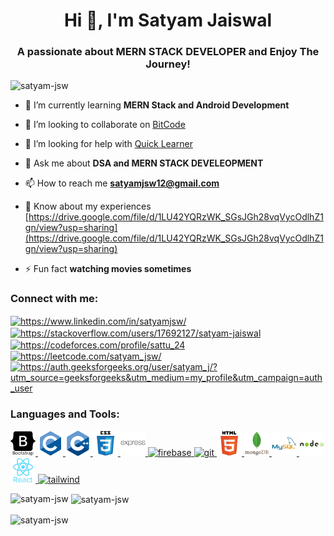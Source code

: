 <h1 align="center">Hi 👋, I'm Satyam Jaiswal</h1>
<h3 align="center">A passionate about MERN STACK DEVELOPER and Enjoy The Journey!</h3>

<p align="left"> <img src="https://komarev.com/ghpvc/?username=satyam-jsw&label=Profile%20views&color=0e75b6&style=flat" alt="satyam-jsw" /> </p>

- 🌱 I’m currently learning **MERN Stack and Android Development**

- 👯 I’m looking to collaborate on [BitCode](https://github.com/Satyam-jsw/Bitcode)

- 🤝 I’m looking for help with [Quick Learner](https://quicklearner-kringle-1a1140.netlify.app/)

- 💬 Ask me about **DSA and MERN STACK DEVELEOPMENT**

- 📫 How to reach me **satyamjsw12@gmail.com**

- 📄 Know about my experiences [https://drive.google.com/file/d/1LU42YQRzWK_SGsJGh28vqVycOdlhZ1gn/view?usp=sharing](https://drive.google.com/file/d/1LU42YQRzWK_SGsJGh28vqVycOdlhZ1gn/view?usp=sharing)

- ⚡ Fun fact **watching movies sometimes**

<h3 align="left">Connect with me:</h3>
<p align="left">
<a href="https://linkedin.com/in/https://www.linkedin.com/in/satyamjsw/" target="blank"><img align="center" src="https://raw.githubusercontent.com/rahuldkjain/github-profile-readme-generator/master/src/images/icons/Social/linked-in-alt.svg" alt="https://www.linkedin.com/in/satyamjsw/" height="30" width="40" /></a>
<a href="https://stackoverflow.com/users/https://stackoverflow.com/users/17692127/satyam-jaiswal" target="blank"><img align="center" src="https://raw.githubusercontent.com/rahuldkjain/github-profile-readme-generator/master/src/images/icons/Social/stack-overflow.svg" alt="https://stackoverflow.com/users/17692127/satyam-jaiswal" height="30" width="40" /></a>
<a href="https://codeforces.com/profile/https://codeforces.com/profile/sattu_24" target="blank"><img align="center" src="https://raw.githubusercontent.com/rahuldkjain/github-profile-readme-generator/master/src/images/icons/Social/codeforces.svg" alt="https://codeforces.com/profile/sattu_24" height="30" width="40" /></a>
<a href="https://www.leetcode.com/https://leetcode.com/satyam_jsw/" target="blank"><img align="center" src="https://raw.githubusercontent.com/rahuldkjain/github-profile-readme-generator/master/src/images/icons/Social/leet-code.svg" alt="https://leetcode.com/satyam_jsw/" height="30" width="40" /></a>
<a href="https://auth.geeksforgeeks.org/user/https://auth.geeksforgeeks.org/user/satyam_j/?utm_source=geeksforgeeks&utm_medium=my_profile&utm_campaign=auth_user" target="blank"><img align="center" src="https://raw.githubusercontent.com/rahuldkjain/github-profile-readme-generator/master/src/images/icons/Social/geeks-for-geeks.svg" alt="https://auth.geeksforgeeks.org/user/satyam_j/?utm_source=geeksforgeeks&utm_medium=my_profile&utm_campaign=auth_user" height="30" width="40" /></a>
</p>

<h3 align="left">Languages and Tools:</h3>
<p align="left"> <a href="https://getbootstrap.com" target="_blank" rel="noreferrer"> <img src="https://raw.githubusercontent.com/devicons/devicon/master/icons/bootstrap/bootstrap-plain-wordmark.svg" alt="bootstrap" width="40" height="40"/> </a> <a href="https://www.cprogramming.com/" target="_blank" rel="noreferrer"> <img src="https://raw.githubusercontent.com/devicons/devicon/master/icons/c/c-original.svg" alt="c" width="40" height="40"/> </a> <a href="https://www.w3schools.com/cpp/" target="_blank" rel="noreferrer"> <img src="https://raw.githubusercontent.com/devicons/devicon/master/icons/cplusplus/cplusplus-original.svg" alt="cplusplus" width="40" height="40"/> </a> <a href="https://www.w3schools.com/css/" target="_blank" rel="noreferrer"> <img src="https://raw.githubusercontent.com/devicons/devicon/master/icons/css3/css3-original-wordmark.svg" alt="css3" width="40" height="40"/> </a> <a href="https://expressjs.com" target="_blank" rel="noreferrer"> <img src="https://raw.githubusercontent.com/devicons/devicon/master/icons/express/express-original-wordmark.svg" alt="express" width="40" height="40"/> </a> <a href="https://firebase.google.com/" target="_blank" rel="noreferrer"> <img src="https://www.vectorlogo.zone/logos/firebase/firebase-icon.svg" alt="firebase" width="40" height="40"/> </a> <a href="https://git-scm.com/" target="_blank" rel="noreferrer"> <img src="https://www.vectorlogo.zone/logos/git-scm/git-scm-icon.svg" alt="git" width="40" height="40"/> </a> <a href="https://www.w3.org/html/" target="_blank" rel="noreferrer"> <img src="https://raw.githubusercontent.com/devicons/devicon/master/icons/html5/html5-original-wordmark.svg" alt="html5" width="40" height="40"/> </a> <a href="https://www.mongodb.com/" target="_blank" rel="noreferrer"> <img src="https://raw.githubusercontent.com/devicons/devicon/master/icons/mongodb/mongodb-original-wordmark.svg" alt="mongodb" width="40" height="40"/> </a> <a href="https://www.mysql.com/" target="_blank" rel="noreferrer"> <img src="https://raw.githubusercontent.com/devicons/devicon/master/icons/mysql/mysql-original-wordmark.svg" alt="mysql" width="40" height="40"/> </a> <a href="https://nodejs.org" target="_blank" rel="noreferrer"> <img src="https://raw.githubusercontent.com/devicons/devicon/master/icons/nodejs/nodejs-original-wordmark.svg" alt="nodejs" width="40" height="40"/> </a> <a href="https://reactjs.org/" target="_blank" rel="noreferrer"> <img src="https://raw.githubusercontent.com/devicons/devicon/master/icons/react/react-original-wordmark.svg" alt="react" width="40" height="40"/> </a> <a href="https://tailwindcss.com/" target="_blank" rel="noreferrer"> <img src="https://www.vectorlogo.zone/logos/tailwindcss/tailwindcss-icon.svg" alt="tailwind" width="40" height="40"/> </a> </p>

<p><img align="left" src="https://github-readme-stats.vercel.app/api/top-langs?username=satyam-jsw&show_icons=true&locale=en&layout=compact" alt="satyam-jsw" /></p>

<p>&nbsp;<img align="center" src="https://github-readme-stats.vercel.app/api?username=satyam-jsw&show_icons=true&locale=en" alt="satyam-jsw" /></p>

<p><img align="center" src="https://github-readme-streak-stats.herokuapp.com/?user=satyam-jsw&" alt="satyam-jsw" /></p>
